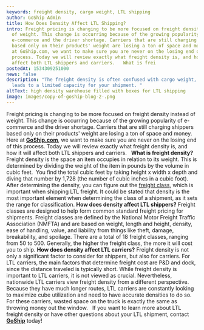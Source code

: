 ```yaml
---
keywords: freight density, cargo weight, LTL shipping
author: GoShip Admin
title: How Does Density Affect LTL Shipping?
intro: Freight pricing is changing to be more focused on freight density instead
  of weight. This change is occurring because of the growing popularity of
  e-commerce and the driver shortage. Carriers that are still charging shippers
  based only on their products' weight are losing a ton of space and money. Here
  at GoShip.com, we want to make sure you are never on the losing end of this
  process. Today we will review exactly what freight density is, and how it will
  affect both LTL shippers and carriers.   What is frei
postedAt: 1534309251000
news: false
description: "The freight density is often confused with cargo weight, which
  leads to a limited capacity for your shipment. "
altText: high density warehouse filled with boxes for LTL shipping
image: images/copy-of-goship-blog-2-.png
---
```

Freight pricing is changing to be more focused on freight density instead of weight. This change is occurring because of the growing popularity of e-commerce and the driver shortage. Carriers that are still charging shippers based only on their products' weight are losing a ton of space and money. Here at **[GoShip.com](https://goship.com)**, we want to make sure you are never on the losing end of this process. Today we will review exactly what freight density is, and how it will affect both LTL shippers and carriers.   **What is freight density?** Freight density is the space an item occupies in relation to its weight. This is determined by dividing the weight of the item in pounds by the volume in cubic feet.  You find the total cubic feet by taking height x width x depth and diving that number by 1,728 (the number of cubic inches in a cubic foot). After determining the density, you can figure out the [freight class](https://www.goship.com/posts/blog-everything-you-need-to-know-about-ltl-freight-class), which is important when shipping LTL freight. It could be stated that density is the most important element when determining the class of a shipment, as it sets the range for classification. **How does density affect LTL shippers?** Freight classes are designed to help form common standard freight pricing for shipments. Freight classes are defined by the National Motor Freight Traffic Association (NMFTA) and are based on weight, length and height, density, ease of handling, value, and liability from things like theft, damage, breakability, and spoilage. There are a total of 18 freight classes, ranging from 50 to 500. Generally, the higher the freight class, the more it will cost you to ship. **How does density affect LTL carriers?** Freight density is not only a significant factor to consider for shippers, but also for carriers. For LTL carriers, the main factors that determine freight cost are P&D and dock, since the distance traveled is typically short. While freight density is important to LTL carriers, it is not viewed as crucial. Nevertheless, nationwide LTL carriers view freight density from a different perspective. Because they have much longer routes, LTL carriers are constantly looking to maximize cube utilization and need to have accurate densities to do so. For these carriers, wasted space on the truck is exactly the same as throwing money out the window.   If you want to learn more about LTL freight density or have other questions about your LTL shipment, contact **[GoShip](https://goship.com)** today!